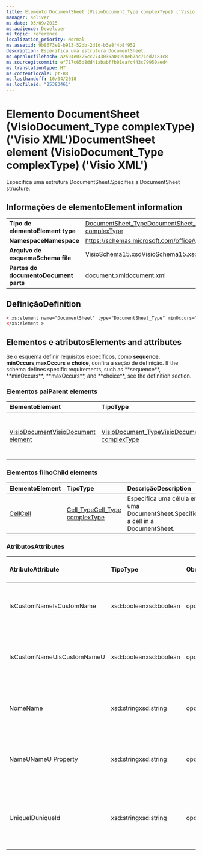 ```yaml
---
title: Elemento DocumentSheet (VisioDocument_Type complexType) ('Visio XML')
manager: soliver
ms.date: 03/09/2015
ms.audience: Developer
ms.topic: reference
localization_priority: Normal
ms.assetid: 9b8673e1-b913-52db-2d1d-b3e8f4b8f952
description: Especifica uma estrutura DocumentSheet.
ms.openlocfilehash: a2594e0325cc2743036a03998eb7ac71ed2183c8
ms.sourcegitcommit: ef717c65d8dd41ababffb01eafc443c79950aed4
ms.translationtype: HT
ms.contentlocale: pt-BR
ms.lasthandoff: 10/04/2018
ms.locfileid: "25383461"
---
```

# <a name="documentsheet-element-visiodocumenttype-complextype-visio-xml"></a><span data-ttu-id="9267a-103">Elemento DocumentSheet (VisioDocument_Type complexType) ('Visio XML')</span><span class="sxs-lookup"><span data-stu-id="9267a-103">DocumentSheet element (VisioDocument_Type complexType) ('Visio XML')</span></span>

<span data-ttu-id="9267a-104">Especifica uma estrutura DocumentSheet.</span><span class="sxs-lookup"><span data-stu-id="9267a-104">Specifies a DocumentSheet structure.</span></span>
  
## <a name="element-information"></a><span data-ttu-id="9267a-105">Informações de elemento</span><span class="sxs-lookup"><span data-stu-id="9267a-105">Element information</span></span>

|||
|:-----|:-----|
|<span data-ttu-id="9267a-106">**Tipo de elemento**</span><span class="sxs-lookup"><span data-stu-id="9267a-106">**Element type**</span></span> <br/> |[<span data-ttu-id="9267a-107">DocumentSheet_Type</span><span class="sxs-lookup"><span data-stu-id="9267a-107">DocumentSheet_Type complexType</span></span>](documentsheet_type-complextypevisio-xml.md) <br/> |
|<span data-ttu-id="9267a-108">**Namespace**</span><span class="sxs-lookup"><span data-stu-id="9267a-108">**Namespace**</span></span> <br/> |https://schemas.microsoft.com/office/visio/2012/main  <br/> |
|<span data-ttu-id="9267a-109">**Arquivo de esquema**</span><span class="sxs-lookup"><span data-stu-id="9267a-109">**Schema file**</span></span> <br/> |<span data-ttu-id="9267a-110">VisioSchema15.xsd</span><span class="sxs-lookup"><span data-stu-id="9267a-110">VisioSchema15.xsd</span></span>  <br/> |
|<span data-ttu-id="9267a-111">**Partes do documento**</span><span class="sxs-lookup"><span data-stu-id="9267a-111">**Document parts**</span></span> <br/> |<span data-ttu-id="9267a-112">document.xml</span><span class="sxs-lookup"><span data-stu-id="9267a-112">document.xml</span></span>  <br/> |
   
## <a name="definition"></a><span data-ttu-id="9267a-113">Definição</span><span class="sxs-lookup"><span data-stu-id="9267a-113">Definition</span></span>

```XML
< xs:element name="DocumentSheet" type="DocumentSheet_Type" minOccurs="0" maxOccurs="1" >
</xs:element >
```

## <a name="elements-and-attributes"></a><span data-ttu-id="9267a-114">Elementos e atributos</span><span class="sxs-lookup"><span data-stu-id="9267a-114">Elements and attributes</span></span>

<span data-ttu-id="9267a-115">Se o esquema definir requisitos específicos, como **sequence**, **minOccurs**,**maxOccurs** e **choice**, confira a seção de definição.</span><span class="sxs-lookup"><span data-stu-id="9267a-115">
    If the schema defines specific requirements, such as \*\*sequence\*\*, \*\*minOccurs**,
    \*\*maxOccurs\**, and
    \*\*choice\*\*, see the definition section.
</span></span> 
  
### <a name="parent-elements"></a><span data-ttu-id="9267a-116">Elementos pai</span><span class="sxs-lookup"><span data-stu-id="9267a-116">Parent elements</span></span>

|<span data-ttu-id="9267a-117">**Elemento**</span><span class="sxs-lookup"><span data-stu-id="9267a-117">**Element**</span></span>|<span data-ttu-id="9267a-118">**Tipo**</span><span class="sxs-lookup"><span data-stu-id="9267a-118">**Type**</span></span>|<span data-ttu-id="9267a-119">**Descrição**</span><span class="sxs-lookup"><span data-stu-id="9267a-119">**Description**</span></span>|
|:-----|:-----|:-----|
|[<span data-ttu-id="9267a-120">VisioDocument</span><span class="sxs-lookup"><span data-stu-id="9267a-120">VisioDocument element</span></span>](visiodocument-elementvisio-xml.md) <br/> |[<span data-ttu-id="9267a-121">VisioDocument_Type</span><span class="sxs-lookup"><span data-stu-id="9267a-121">VisioDocument_Type complexType</span></span>](visiodocument_type-complextypevisio-xml.md) <br/> |<span data-ttu-id="9267a-122">O elemento raiz de um documento do Microsoft Visio.</span><span class="sxs-lookup"><span data-stu-id="9267a-122">The root element of a Microsoft Visio document.</span></span>  <br/> |
   
### <a name="child-elements"></a><span data-ttu-id="9267a-123">Elementos filho</span><span class="sxs-lookup"><span data-stu-id="9267a-123">Child elements</span></span>

|<span data-ttu-id="9267a-124">**Elemento**</span><span class="sxs-lookup"><span data-stu-id="9267a-124">**Element**</span></span>|<span data-ttu-id="9267a-125">**Tipo**</span><span class="sxs-lookup"><span data-stu-id="9267a-125">**Type**</span></span>|<span data-ttu-id="9267a-126">**Descrição**</span><span class="sxs-lookup"><span data-stu-id="9267a-126">**Description**</span></span>|
|:-----|:-----|:-----|
|[<span data-ttu-id="9267a-127">Cell</span><span class="sxs-lookup"><span data-stu-id="9267a-127">Cell</span></span>](cell-elementvisio-xml.md) <br/> |[<span data-ttu-id="9267a-128">Cell_Type</span><span class="sxs-lookup"><span data-stu-id="9267a-128">Cell_Type complexType</span></span>](cell_type-complextypevisio-xml.md) <br/> |<span data-ttu-id="9267a-129">Especifica uma célula em uma DocumentSheet.</span><span class="sxs-lookup"><span data-stu-id="9267a-129">Specifies a cell in a DocumentSheet.</span></span>  <br/> |
   
### <a name="attributes"></a><span data-ttu-id="9267a-130">Atributos</span><span class="sxs-lookup"><span data-stu-id="9267a-130">Attributes</span></span>

|<span data-ttu-id="9267a-131">**Atributo**</span><span class="sxs-lookup"><span data-stu-id="9267a-131">**Attribute**</span></span>|<span data-ttu-id="9267a-132">**Tipo**</span><span class="sxs-lookup"><span data-stu-id="9267a-132">**Type**</span></span>|<span data-ttu-id="9267a-133">**Obrigatório**</span><span class="sxs-lookup"><span data-stu-id="9267a-133">**Required**</span></span>|<span data-ttu-id="9267a-134">**Descrição**</span><span class="sxs-lookup"><span data-stu-id="9267a-134">**Description**</span></span>|<span data-ttu-id="9267a-135">**Valores possíveis**</span><span class="sxs-lookup"><span data-stu-id="9267a-135">**Possible values:**</span></span>|
|:-----|:-----|:-----|:-----|:-----|
|<span data-ttu-id="9267a-136">IsCustomName</span><span class="sxs-lookup"><span data-stu-id="9267a-136">IsCustomName</span></span>  <br/> |<span data-ttu-id="9267a-137">xsd:boolean</span><span class="sxs-lookup"><span data-stu-id="9267a-137">xsd:boolean</span></span>  <br/> |<span data-ttu-id="9267a-138">opcional</span><span class="sxs-lookup"><span data-stu-id="9267a-138">optional</span></span>  <br/> |<span data-ttu-id="9267a-139">Descreve se o nome foi personalizado pelo usuário.</span><span class="sxs-lookup"><span data-stu-id="9267a-139">Describes whether the name has been customized by the user.</span></span>  <br/> |<span data-ttu-id="9267a-140">Valores do tipo xsd:Boolean.</span><span class="sxs-lookup"><span data-stu-id="9267a-140">Values of the xsd:Boolean type.</span></span>  <br/> |
|<span data-ttu-id="9267a-141">IsCustomNameU</span><span class="sxs-lookup"><span data-stu-id="9267a-141">IsCustomNameU</span></span>  <br/> |<span data-ttu-id="9267a-142">xsd:boolean</span><span class="sxs-lookup"><span data-stu-id="9267a-142">xsd:boolean</span></span>  <br/> |<span data-ttu-id="9267a-143">opcional</span><span class="sxs-lookup"><span data-stu-id="9267a-143">optional</span></span>  <br/> |<span data-ttu-id="9267a-144">Descreve se o nome universal foi personalizado pelo usuário.</span><span class="sxs-lookup"><span data-stu-id="9267a-144">Describes whether the universal name has been customized by the user.</span></span>  <br/> |<span data-ttu-id="9267a-145">Valores do tipo xsd:Boolean.</span><span class="sxs-lookup"><span data-stu-id="9267a-145">Values of the xsd:Boolean type.</span></span>  <br/> |
|<span data-ttu-id="9267a-146">Nome</span><span class="sxs-lookup"><span data-stu-id="9267a-146">Name</span></span>  <br/> |<span data-ttu-id="9267a-147">xsd:string</span><span class="sxs-lookup"><span data-stu-id="9267a-147">xsd:string</span></span>  <br/> |<span data-ttu-id="9267a-148">opcional</span><span class="sxs-lookup"><span data-stu-id="9267a-148">optional</span></span>  <br/> |<span data-ttu-id="9267a-149">Especifica o nome dependente de idioma da DocumentSheet.</span><span class="sxs-lookup"><span data-stu-id="9267a-149">Specifies the language-dependent name of the DocumentSheet.</span></span>  <br/> |<span data-ttu-id="9267a-150">Valores do tipo xsd:string.</span><span class="sxs-lookup"><span data-stu-id="9267a-150">Values of the xsd:string type.</span></span>  <br/> |
|<span data-ttu-id="9267a-151">NameU</span><span class="sxs-lookup"><span data-stu-id="9267a-151">NameU Property</span></span>  <br/> |<span data-ttu-id="9267a-152">xsd:string</span><span class="sxs-lookup"><span data-stu-id="9267a-152">xsd:string</span></span>  <br/> |<span data-ttu-id="9267a-153">opcional</span><span class="sxs-lookup"><span data-stu-id="9267a-153">optional</span></span>  <br/> |<span data-ttu-id="9267a-154">Especifica o nome independente de idioma da DocumentSheet.</span><span class="sxs-lookup"><span data-stu-id="9267a-154">Specifies the language- independent name of the DocumentSheet.</span></span>  <br/> |<span data-ttu-id="9267a-155">Valores do tipo xsd:string.</span><span class="sxs-lookup"><span data-stu-id="9267a-155">Values of the xsd:string type.</span></span>  <br/> |
|<span data-ttu-id="9267a-156">UniqueID</span><span class="sxs-lookup"><span data-stu-id="9267a-156">uniqueId</span></span>  <br/> |<span data-ttu-id="9267a-157">xsd:string</span><span class="sxs-lookup"><span data-stu-id="9267a-157">xsd:string</span></span>  <br/> |<span data-ttu-id="9267a-158">opcional</span><span class="sxs-lookup"><span data-stu-id="9267a-158">optional</span></span>  <br/> |<span data-ttu-id="9267a-159">Cadeia de caracteres opcional.</span><span class="sxs-lookup"><span data-stu-id="9267a-159">Optional query string parameters</span></span> <span data-ttu-id="9267a-160">Um GUID (identificador global exclusivo) que identifica a forma.</span><span class="sxs-lookup"><span data-stu-id="9267a-160">A GUID (globally unique identifier) identifying the shape.</span></span>  <br/> |<span data-ttu-id="9267a-161">Valores do tipo xsd:string.</span><span class="sxs-lookup"><span data-stu-id="9267a-161">Values of the xsd:string type.</span></span>  <br/> |
   


